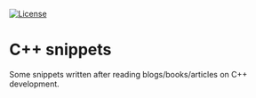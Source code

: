 [![License](https://img.shields.io/badge/license-MIT-blue.svg)](https://opensource.org/licenses/MIT)

# C++ snippets

Some snippets written after reading blogs/books/articles on C++ development.
